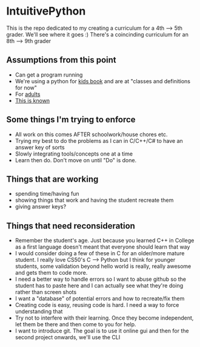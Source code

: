 # IntuitivePython

This is the repo dedicated to my creating a curriculum for a 4th --> 5th grader. We'll see where it goes :)
There's a coincinding curriculum for an 8th --> 9th grader

## Assumptions from this point
- Can get a program running
- We're using a python for [kids book](https://www.amazon.com/Python-Kids-Playful-Introduction-Programming/dp/1593274076/ref=sr_1_1?crid=2PIBSMVYES5Q9&keywords=python+for+kids&qid=1666965299&qu=eyJxc2MiOiIzLjQ3IiwicXNhIjoiMi42NiIsInFzcCI6IjIuNjIifQ%3D%3D&sprefix=python+for+kid%2Caps%2C130&sr=8-1) and are at "classes and definitions for now" 
- For [adults](https://www.amazon.com/Python-Crash-Course-2nd-Edition/dp/1593279280/ref=sr_1_1?crid=106XAKPYOLQAI&keywords=python+crash+course&qid=1669564800&sprefix=python+crash+cou%2Caps%2C208&sr=8-1) 
- [This is known](https://github.com/rakirs2/general-notes/blob/main/ShellBasics.md)

## Some things I'm trying to enforce
- All work on this comes AFTER schoolwork/house chores etc.
- Trying my best to do the problems as I can in C/C++/C# to have an answer key of sorts
- Slowly integrating tools/concepts one at a time
- Learn then do. Don't move on until "Do" is done.


## Things that are working
- spending time/having fun
- showing things that work and having the student recreate them
- giving answer keys?

## Things that need reconsideration
- Remember the student's age. Just because you learned C++ in College as a first language doesn't meant that everyone should learn that way
- I would consider doing a few of these in C for an older/more mature student. I really love CS50's C --> Python but I think for younger students, some validation beyond hello world is really, really awesome and gets them to code more.
- I need a better way to handle errors so I want to abuse github so the student has to paste here and I can actually see what they're doing rather than screen shots
- I want a "database" of potential errors and how to recreate/fix them
- Creating code is easy, reusing code is hard. I need a way to force understanding that
- Try not to interfere with their learning. Once they become independent, let them be there and then come to you for help.
- I want to introduce git. The goal is to use it online gui and then for the second project onwards, we'll use the CLI
